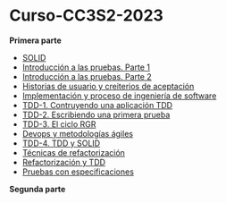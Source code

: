 # Curso-CC3S2-2023

**Primera parte**

- [SOLID]()
- [Introducción a las pruebas. Parte 1]()
- [Introducción a las pruebas. Parte 2]()
- [Historias de usuario y creiterios de aceptación]()
- [Implementación y proceso de ingeniería de software]()
- [TDD-1. Contruyendo una aplicación TDD]()
- [TDD-2. Escribiendo una primera prueba]()
- [TDD-3. El ciclo RGR]()
- [Devops y metodologías ágiles]()
- [TDD-4. TDD y SOLID]()
- [Técnicas de refactorización]()
- [Refactorización y TDD]()
- [Pruebas con especificaciones]()

**Segunda parte**